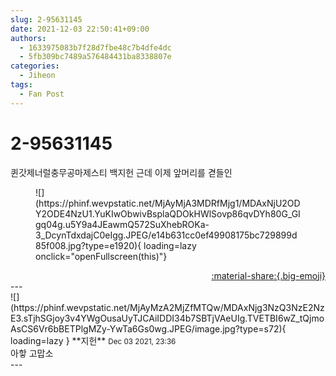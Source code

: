 ```yaml
---
slug: 2-95631145
date: 2021-12-03 22:50:41+09:00
authors:
  - 1633975083b7f28d7fbe48c7b4dfe4dc
  - 5fb309bc7489a576484431ba8338807e
categories:
  - Jiheon
tags:
  - Fan Post
---
```


# 2-95631145

<div class="post-container" markdown="1">
<div class="content-container md-sidebar__scrollwrap" markdown="1">

퀸갓제너럴충무공마제스티 백지헌 근데 이제 앞머리를 겯들인
<figure markdown="1">
![](https://phinf.wevpstatic.net/MjAyMjA3MDRfMjg1/MDAxNjU2ODY2ODE4NzU1.YuKIwObwivBsplaQDOkHWlSovp86qvDYh80G_GIgq04g.u5Y9a4JEawmQ572SuXhebROKa-3_DcynTdxdajC0eIgg.JPEG/e14b631cc0ef49908175bc729899d85f008.jpg?type=e1920){ loading=lazy onclick="openFullscreen(this)"}
</figure>


</div>
</div>

<div style="text-align: right;" markdown="1">
<a href="https://weverse.io/fromis9/fanpost/2-95631145" style="text-align: right;">:material-share:{.big-emoji}</a>
</div>
---

<div class="comments-container md-sidebar__scrollwrap" markdown="1">
<div class="comment" markdown="1">
<div class='id-container' markdown="1">
![](https://phinf.wevpstatic.net/MjAyMzA2MjZfMTQw/MDAxNjg3NzQ3NzE2NzE3.sTjhSGjoy3v4YWgOusaUyTJCAiIDDI34b7SBTjVAeUIg.TVETBI6wZ_tQjmoAsCS6Vr6bBETPlgMZy-YwTa6Gs0wg.JPEG/image.jpg?type=s72){ loading=lazy }
**<span class="artist">지헌</span>** <small>Dec 03 2021, 23:36</small><br>
</div>
<div class='comment-body' markdown="1">
아핳 고맙소
</div>
</div>
</div>
---
